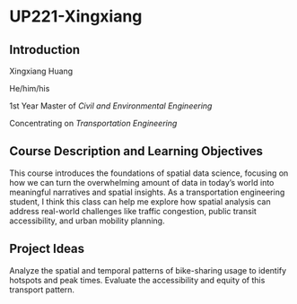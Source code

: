 # UP221-Xingxiang
## Introduction
Xingxiang Huang

He/him/his

1st Year Master of *Civil and Environmental Engineering*

Concentrating on *Transportation Engineering*
## Course Description and Learning Objectives
This course introduces the foundations of spatial data science, focusing on how we can turn the overwhelming amount of data in today’s world into meaningful narratives and spatial insights. As a transportation engineering student, I think this class can help me explore how spatial analysis can address real-world challenges like traffic congestion, public transit accessibility, and urban mobility planning. 
## Project Ideas
Analyze the spatial and temporal patterns of bike-sharing usage to identify hotspots and peak times. Evaluate the accessibility and equity of this transport pattern.
